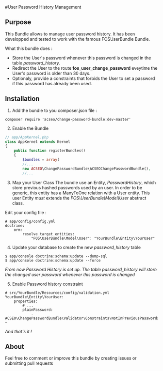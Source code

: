 #User Password History Management

## Purpose

This Bundle allows to manage user password history. It has been developped and tested to work with the famous FOSUserBundle Bundle.

What this bundle does :
- Store the User's password whenever this password is changed in the table _password_history_.
- Redirect the User to the route __fos_user_change_password__ eveytime the User's password is older than 30 days.
- Optionaly, provide a constraints that forbids the User to set a password if this password has already been used.

## Installation

1) Add the bundle to you composer.json file :
```
composer require 'acseo/change-password-bundle:dev-master'
```

2) Enable the Bundle
```php
// app/AppKernel.php
class AppKernel extends Kernel
{
    public function registerBundles()
    {
        $bundles = array(
        //...
        new ACSEO\ChangePasswordBundle\ACSEOChangePasswordBundle(),
        //...
```

3) Map your User Class
The bundle use an Entity, *PasswordHistory*, which store previous hashed passwords used by an user. In order to be generic, this entity has a ManyToOne relation with a User entity. This user Entity _must_ extends the *FOS\UserBundle\Model\User* abstract class.

Edit your config file :
```
# app/config/config.yml
doctrine:
    orm:
        resolve_target_entities:
            "FOS\UserBundle\Model\User": "YourBundle\Entity\YourUser"
```

4) Update your database to create the new *password_history* table
```
$ app/console doctrine:schema:update --dump-sql
$ app/console doctrine:schema:update --force
```

*From now Password History is set up. The table password_history will store the changed user password whenever this password is changed*

5) Enable Password history constraint
```
# src/YourBundle/Resources/config/validation.yml
YourBundle\Entity\YourUser:
    properties:
        # ...
        plainPassword:
            - ACSEO\ChangePasswordBundle\Validator\Constraints\NotInPreviousPasswords: ~
```

*And that's it !*

## About
Feel free to comment or improve this bundle by creating issues or submitting pull requests
